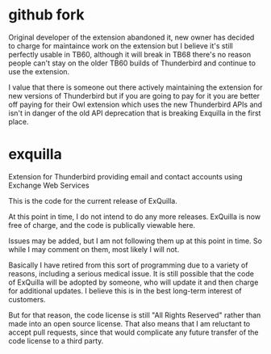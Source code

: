 # github fork
Original developer of the extension abandoned it, new owner has decided to charge for maintaince work on the extension but I believe it's still perfectly usable in TB60, although it will break in TB68 there's no reason people can't stay on the older TB60 builds of Thunderbird and continue to use the extension.

I value that there is someone out there actively maintaining the extension for new versions of Thunderbird but if you are going to pay for it you are better off paying for their Owl extension which uses the new Thunderbird APIs and isn't in danger of the old API deprecation that is breaking Exquilla in the first place.

# exquilla
Extension for Thunderbird providing email and contact accounts using Exchange Web Services

This is the code for the current release of ExQuilla.

At this point in time, I do not intend to do any more releases. ExQuilla is now free of charge, and the code
is publically viewable here.

Issues may be added, but I am not following them up at this point in time. So while I may comment on them, most likely I will not.

Basically I have retired from this sort of programming due to a variety of reasons, including a serious medical issue.
It is still possible that the code of ExQuilla will be adopted by someone,
who will update it and then charge for additional updates. I believe this is in the best long-term interest of customers.

But for that reason, the code license is still "All Rights Reserved" rather than made into an open source license. That also means
that I am reluctant to accept pull requests, since that would complicate any future transfer of the code license to a third party.
